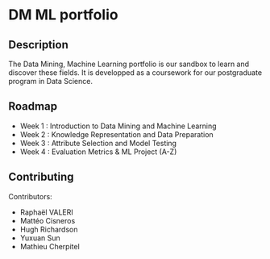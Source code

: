 # DM ML portfolio

## Description
The Data Mining, Machine Learning portfolio is our sandbox to learn and discover these fields. It is developped as a coursework for our postgraduate program in Data Science.

## Roadmap
- Week 1 : Introduction to Data Mining and Machine Learning
- Week 2 : Knowledge Representation and Data Preparation
- Week 3 : Attribute Selection and Model Testing
- Week 4 : Evaluation Metrics & ML Project (A-Z)
  
## Contributing
Contributors:
- Raphaël VALERI
- Mattéo Cisneros
- Hugh Richardson
- Yuxuan Sun
- Mathieu Cherpitel
